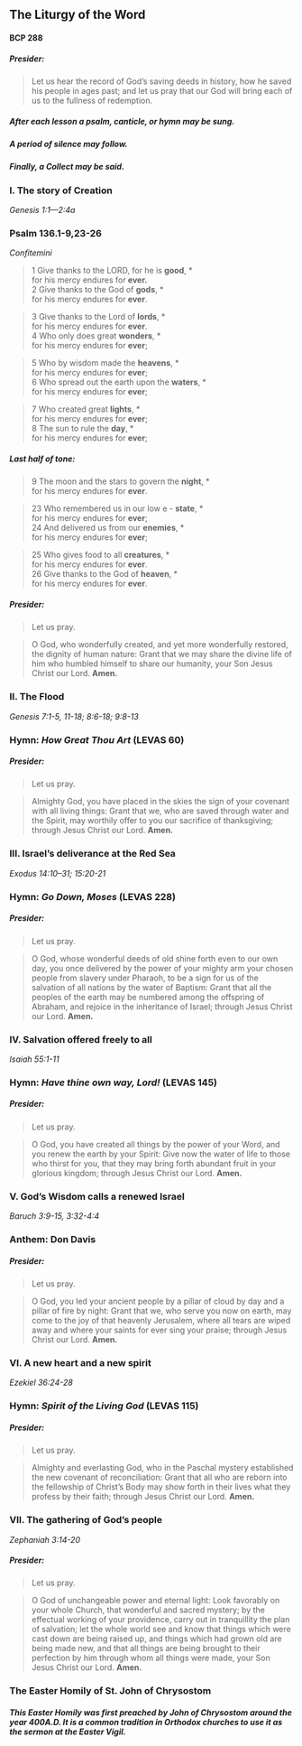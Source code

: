 ## The Liturgy of the Word
#### BCP 288
##### Presider:
> Let us hear the record of God’s saving deeds in history, how he saved his people in ages past; and let us pray that our God will bring each of us to the fullness of redemption.

##### After each lesson a psalm, canticle, or hymn may be sung.
##### A period of silence may follow.
##### Finally, a Collect may be said.

### I. The story of Creation
_Genesis 1:1—2:4a_

### Psalm 136.1-9,23-26
_Confitemini_

> 1	Give thanks to the LORD, for he is **good**, \*  
> for his mercy endures for **ever.**  
> 2	Give thanks to the God of **gods**, \*  
> for his mercy endures for **ever**.  

> 3	Give thanks to the Lord of **lords**, \*  
> for his mercy endures for **ever**.  
> 4	Who only does great **wonders**, \*  
> for his mercy endures for **ever**;  

> 5	Who by wisdom made the **heavens**, \*  
> for his mercy endures for **ever**;  
> 6	Who spread out the earth upon the **waters**, \*  
> for his mercy endures for **ever**;  

> 7	Who created great **lights**, \*  
> for his mercy endures for **ever**;  
> 8	The sun to rule the **day**, \*  
> for his mercy endures for **ever**;  

##### Last half of tone:
> 9	The moon and the stars to govern the **night**, \*  
> for his mercy endures for **ever**.  

> 23	Who remembered us in our low e - **state**, \*  
> for his mercy endures for **ever**;  
> 24	And delivered us from our **enemies**, \*  
> for his mercy endures for **ever**;  

> 25	Who gives food to all **creatures**, \*  
> for his mercy endures for **ever**.  
> 26	Give thanks to the God of **heaven**, \*  
> for his mercy endures for **ever**.  


##### Presider:
> Let us pray.

> O God, who wonderfully created, and yet more wonderfully restored, the dignity of human nature: Grant that we may share the divine life of him who humbled himself to share our humanity, your Son Jesus Christ our Lord. **Amen.**

### II. The Flood
_Genesis 7:1-5, 11-18; 8:6-18; 9:8-13_

### Hymn: _How Great Thou Art_ (LEVAS 60)

##### Presider:
> Let us pray.

> Almighty God, you have placed in the skies the sign of your covenant with all living things: Grant that we, who are saved through water and the Spirit, may worthily offer to you our sacrifice of thanksgiving; through Jesus Christ our Lord. **Amen.**

### III. Israel’s deliverance at the Red Sea
_Exodus 14:10–31; 15:20-21_

### Hymn: _Go Down, Moses_ (LEVAS 228)

##### Presider:
> Let us pray.

> O God, whose wonderful deeds of old shine forth even to our own day, you once delivered by the power of your mighty arm your chosen people from slavery under Pharaoh, to be a sign for us of the salvation of all nations by the water of Baptism: Grant that all the peoples of the earth may be numbered among the offspring of Abraham, and rejoice in the inheritance of Israel; through Jesus Christ our Lord. **Amen.**

### IV. Salvation offered freely to all
_Isaiah 55:1-11_

### Hymn: _Have thine own way, Lord!_ (LEVAS 145)

##### Presider:
> Let us pray.

> O God, you have created all things by the power of your Word, and you renew the earth by your Spirit: Give now the water of life to those who thirst for you, that they may bring forth abundant fruit in your glorious kingdom; through Jesus Christ our Lord. **Amen.**

### V. God’s Wisdom calls a renewed Israel
_Baruch 3:9-15, 3:32-4:4_

### Anthem: Don Davis

##### Presider:
> Let us pray.

> O God, you led your ancient people by a pillar of cloud by day and a pillar of fire by night: Grant that we, who serve you now on earth, may come to the joy of that heavenly Jerusalem, where all tears are wiped away and where your saints for ever sing your praise; through Jesus Christ our Lord. **Amen.**

### VI. A new heart and a new spirit
_Ezekiel 36:24-28_

### Hymn: _Spirit of the Living God_ (LEVAS 115)

##### Presider:
> Let us pray.

> Almighty and everlasting God, who in the Paschal mystery established the new covenant of reconciliation: Grant that all who are reborn into the fellowship of Christ’s Body may show forth in their lives what they profess by their faith; through Jesus Christ our Lord. **Amen.**

### VII. The gathering of God’s people
_Zephaniah 3:14-20_

##### Presider:
> Let us pray.

> O God of unchangeable power and eternal light: Look favorably on your whole Church, that wonderful and sacred mystery; by the effectual working of your providence, carry out in tranquillity the plan of salvation; let the whole world see and know that things which were cast down are being raised up, and things which had grown old are being made new, and that all things are being brought to their perfection by him through whom all things were made, your Son Jesus Christ our Lord. **Amen.**

### The Easter Homily of St. John of Chrysostom
##### This Easter Homily was first preached by John of Chrysostom around the year 400A.D. It is a common tradition in Orthodox churches to use it as the sermon at the Easter Vigil.
